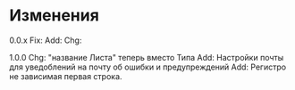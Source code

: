 # Изменения

0.0.x
Fix:
Add:
Chg:

1.0.0
Chg: "название Листа" теперь вместо Типа
Add: Настройки почты для уведоблений на почту об ошибки и предупреждений
Add: Регистро не зависимая первая строка.
